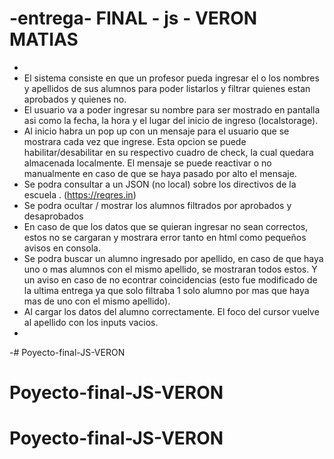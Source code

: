 # -entrega- FINAL - js - VERON MATIAS
- 
- El sistema consiste en que un profesor pueda ingresar el o los nombres y apellidos de sus alumnos para poder listarlos y filtrar quienes estan aprobados y quienes no. 
- El usuario va a poder ingresar su nombre para ser mostrado en pantalla asi como la fecha, la hora y el lugar del inicio de ingreso (localstorage). 
- Al inicio habra un pop up con un mensaje para el usuario que se mostrara cada vez que ingrese. Esta opcion se puede habilitar/desabilitar en su respectivo cuadro de check, la cual quedara almacenada localmente. El mensaje se puede reactivar o no manualmente en caso de que se haya pasado por alto el mensaje. 
- Se podra consultar a un JSON (no local) sobre los directivos de la escuela . (https://reqres.in) 
- Se podra ocultar / mostrar los alumnos filtrados por aprobados y desaprobados
- En caso de que los datos que se quieran ingresar no sean correctos, estos no se cargaran y mostrara error tanto en html como pequeños avisos en consola.
- Se podra buscar un alumno ingresado por apellido, en caso de que haya uno o mas alumnos con el mismo apellido, se mostraran todos estos. Y un aviso en caso de no econtrar coincidencias (esto fue modificado de la ultima entrega ya que solo filtraba 1 solo alumno por mas que haya mas de uno con el mismo apellido).
- Al cargar los datos del alumno correctamente. El foco del cursor vuelve al apellido con los inputs vacios. 
- 
-# Poyecto-final-JS-VERON
# Poyecto-final-JS-VERON
# Poyecto-final-JS-VERON
